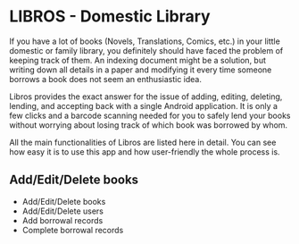 # LIBROS - Domestic Library
If you have a lot of books (Novels, Translations, Comics, etc.) in your little domestic or family library, you definitely should have faced the problem of keeping track of them. 
An indexing document might be a solution, but writing down all details in a paper and modifying it every time someone borrows a book does not seem an enthusiastic idea. 

Libros provides the exact answer for the issue of adding, editing, deleting, lending, and accepting back with a single Android application. 
It is only a few clicks and a barcode scanning needed for you to safely lend your books without worrying about losing track of which book was borrowed by whom.

All the main functionalities of Libros are listed here in detail. You can see how easy it is to use this app and how user-friendly the whole process is.

## Add/Edit/Delete books

* Add/Edit/Delete books
* Add/Edit/Delete users
* Add borrowal records
* Complete borrowal records
